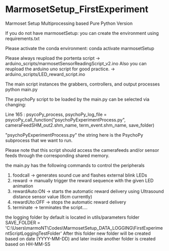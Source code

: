 # MarmosetSetup_FirstExperiment
 Marmoset Setup Multiprocessing based Pure Python Version

If you do not have marmosetSetup: 
	you can create the environment using requirements.txt

Please activate the conda environment:
	conda activate marmosetSetup


Please always reupload the portenta script				-> 	arduino_scripts/marmosetSensorReadingScript_v2.ino
Also you can reupload the arduino uno script for good practice. 	->	arduino_scripts/LED_reward_script.ino 

The main script instances the grabbers, controllers, and output processes 	python main.py 

The psychoPy script to be loaded by the main.py can be selected via changing:

 Line 165 : psycoPy_process, psychoPy_log_file = psycoPy_call_function("psychoPyExperimentProcess.py", cameraFeedSHM_out2.shm_name, term_event.shm_name, save_folder)

"psychoPyExperimentProcess.py" the string here is the PsychoPy subprocess that we want to run.

Please note that this script should access the camerafeeds and/or sensor feeds through the corresponding shared memory.


the main.py has the following commands to control the peripherals
 1) foodcall 		-> 	generates sound cue and flashes external blink LEDs
 2) reward		->	manually trigger the reward sequence with the given LED animation
 3) rewardAuto:ON	->	starts the automatic reward delivery using Ultrasound distance sensor value (6cm currently)
 4) rewardUto:OFF	->	stops the automatic reward delivery
 5) terminate		->	terminates the script....


the logging folder by default is located in utils/parameters folder 	SAVE_FOLDER = 'C:\\Users\\marmoNT\\Codes\\MarmosetSetup_DATA_LOGGING\\FirstExperimentScriptLoggingTestFolder'
After this folder new folder will be created based on date (YYYY-MM-DD) and later inside another folder is created based on HH-MM-SS



